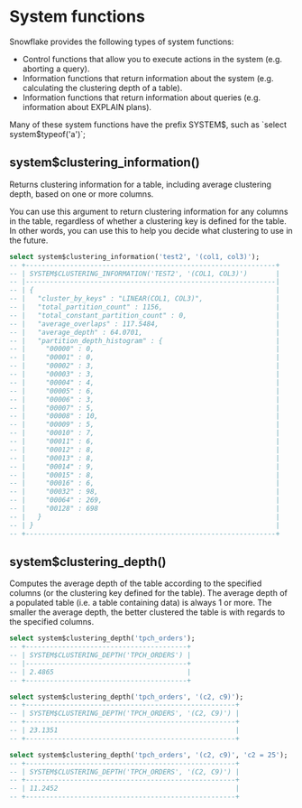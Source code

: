 # System functions
Snowflake provides the following types of system functions:
- Control functions that allow you to execute actions in the system (e.g. aborting a query).
- Information functions that return information about the system (e.g. calculating the clustering depth of a table).
- Information functions that return information about queries (e.g. information about EXPLAIN plans).

Many of these system functions have the prefix SYSTEM$, such as `select system$typeof('a')`;

## system$clustering_information()
Returns clustering information for a table, including average clustering depth, based on one or more columns.

You can use this argument to return clustering information for any columns in the table, regardless of whether a clustering key is defined for the table. In other words, you can use this to help you decide what clustering to use in the future.

```sql
select system$clustering_information('test2', '(col1, col3)');
-- +--------------------------------------------------------------+
-- | SYSTEM$CLUSTERING_INFORMATION('TEST2', '(COL1, COL3)')       |
-- |--------------------------------------------------------------|
-- | {                                                            |
-- |   "cluster_by_keys" : "LINEAR(COL1, COL3)",                  |
-- |   "total_partition_count" : 1156,                            |
-- |   "total_constant_partition_count" : 0,                      |
-- |   "average_overlaps" : 117.5484,                             |
-- |   "average_depth" : 64.0701,                                 |
-- |   "partition_depth_histogram" : {                            |
-- |     "00000" : 0,                                             |
-- |     "00001" : 0,                                             |
-- |     "00002" : 3,                                             |
-- |     "00003" : 3,                                             |
-- |     "00004" : 4,                                             |
-- |     "00005" : 6,                                             |
-- |     "00006" : 3,                                             |
-- |     "00007" : 5,                                             |
-- |     "00008" : 10,                                            |
-- |     "00009" : 5,                                             |
-- |     "00010" : 7,                                             |
-- |     "00011" : 6,                                             |
-- |     "00012" : 8,                                             |
-- |     "00013" : 8,                                             |
-- |     "00014" : 9,                                             |
-- |     "00015" : 8,                                             |
-- |     "00016" : 6,                                             |
-- |     "00032" : 98,                                            |
-- |     "00064" : 269,                                           |
-- |     "00128" : 698                                            |
-- |   }                                                          |
-- | }                                                            |
-- +--------------------------------------------------------------+
```

## system$clustering_depth()
Computes the average depth of the table according to the specified columns (or the clustering key defined for the table). The average depth of a populated table (i.e. a table containing data) is always 1 or more. The smaller the average depth, the better clustered the table is with regards to the specified columns.

```sql
select system$clustering_depth('tpch_orders');
-- +----------------------------------------+
-- | SYSTEM$CLUSTERING_DEPTH('TPCH_ORDERS') |
-- |----------------------------------------+
-- | 2.4865                                 |
-- +----------------------------------------+

select system$clustering_depth('tpch_orders', '(c2, c9)');
-- +----------------------------------------------------+
-- | SYSTEM$CLUSTERING_DEPTH('TPCH_ORDERS', '(C2, C9)') |
-- +----------------------------------------------------+
-- | 23.1351                                            |
-- +----------------------------------------------------+

select system$clustering_depth('tpch_orders', '(c2, c9)', 'c2 = 25');
-- +----------------------------------------------------+
-- | SYSTEM$CLUSTERING_DEPTH('TPCH_ORDERS', '(C2, C9)') |
-- +----------------------------------------------------+
-- | 11.2452                                            |
-- +----------------------------------------------------+
```


















